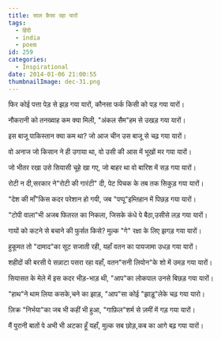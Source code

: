 ```yaml
---
title: साल कैसा रहा यारों
tags:
  - हिंदी
  - india
  - poem
id: 259
categories:
  - Inspirational
date: 2014-01-06 21:00:55
thumbnailImage: dec-31.png
---
```


फिर कोई पत्ता पेड़ से झड़ गया यारों,
कौनसा फर्क किसी को पड़ गया यारों।
<!--more-->
नौकरानी को तनख्वाह कम क्या मिली,
"अंकल सैम"हम से उखड़ गया यारों।

इस बाजू पाकिस्तान क्या कम था?
जो आज चीन उस बाजू से चढ़ गया यारों।

वो अनाज जो किसान ने ही उगाया था,
वो उसी की आस में भूखों मर गया यारों।

जो भीतर रखा उसे सियासी चूहे खा गए,
जो बाहर था वो बारिश में सड़ गया यारों।

रोटी न दी,सरकार ने"रोटी की गारंटी" दी,
पेट पिचक के तब तक सिकुड़ गया यारों।

"देश की माँ"किस कदर परेशान हो गयी,
जब "पप्पू"इम्तिहान में पिछड़ गया यारों।

"टोपी वाला"भी अजब फितरत का निकला,
जिसके कंधे पे बैठा,उसीसे लड़ गया यारों।

गायों को कटने से बचाने की फुर्सत किसे?
मुल्क "गे" रक्षा के लिए झगड़ गया यारों।

हुकूमत तो "दामाद"का सूट सजाती रही,
यहाँ वतन का पायजामा उधड़ गया यारों।

शहीदों की बरसी पे सन्नाटा पसरा रहा वहाँ,
वतन"सनी लियोन"के शो में उमड़ गया यारों।

सियासत के मेले में इस कदर भीड़-भाड़ थी,
"आप"का लोकपाल उनसे बिछड़ गया यारों।

"हाथ"ने थाम लिया कसके,चने का झाड़,
"आप"सा कोई "झाड़ू"लेके चढ़ गया यारो।

ज़िक्र "निर्भया"का जब भी कहीं भी हुआ,
"गाफ़िल"शर्म से ज़मीं में गड़ गया यारों।

मैं पुरानी बातों पे अभी भी अटका हूँ यहाँ,
मुल्क सब छोड़,कब का आगे बढ़ गया यारों।
